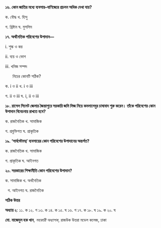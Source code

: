 **১৬. কোন জাতির মধ্যে ব্যবসায়–বাণিজ্যের প্রচলন অধিক দেখা যায়?**

ক. বৌদ্ধ খ. হিন্দু 

গ. খ্রিষ্টান ঘ. মুসলিম

**১৭. অর্থনৈতিক পরিবেশের উপাদান—**

i\. শুল্ক ও কর 

ii\. ব্যয় ও ভোগ 

iii\. খনিজ সম্পদ

      নিচের কোনটি সঠিক?

ক. i ও ii খ. i ও iii 

গ. ii ও iii ঘ. i, ii ও iii

**১৮. রাসেল সিলেট জেলার জৈন্তাপুরে সরকারি জমি লিজ নিয়ে কমলালেবুর চাষাবাদ শুরু করেন। তাঁকে পরিবেশের কোন উপাদান বিবেচনায় রাখতে হবে?**

ক. রাজনৈতিক খ. সামাজিক 

গ. প্রযুক্তিগত ঘ. প্রাকৃতিক

**১৯. ‘সার্বভৌমত্ব’ ব্যবসায়ের কোন পরিবেশের উপাদানের অন্তর্গত?**

ক. রাজনৈতিক খ. সামাজিক 

গ. প্রাকৃতিক ঘ. আইনগত

**২০. সরকারের শিক্ষানীতি কোন পরিবেশের উপাদান?**

ক. সামাজিক খ. অর্থনৈতিক

  গ. আইনগত ঘ. রাজনৈতিক

**সঠিক উত্তর**

**অধ্যায় ২**: ১১. ক ১২. গ ১৩. ক ১৪. ক ১৫. ঘ ১৬. গ ১৭. ক ১৮. ঘ ১৯. ক ২০. ঘ 

**মো. মাজেদুল হক খান**, *সহকারী অধ্যাপক*, রাজউক উত্তরা মডেল কলেজ, ঢাকা
